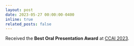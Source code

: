 ```yaml
---
layout: post
date: 2023-05-27 00:00:00-0400
inline: true
related_posts: false
---
```


Received the **Best Oral Presentation Award** at [CCAI 2023](https://www.ccai.net/).